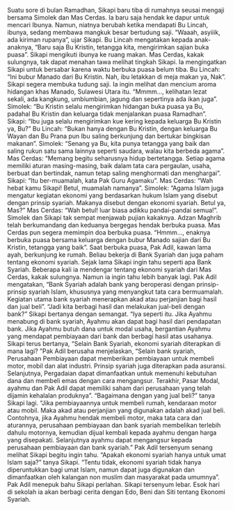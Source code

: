 Suatu sore di bulan Ramadhan,
Sikapi baru tiba di rumahnya
seusai mengaji bersama
Simolek dan Mas Cerdas. Ia
baru saja hendak ke dapur
untuk mencari Ibunya. Namun,
niatnya berubah ketika
mendapati Bu Lincah, ibunya,
sedang membawa mangkuk
besar bertudung saji. “Waaah,
asyiiik, ada kiriman rupanya”,
ujar Sikapi.
Bu Lincah mengatakan
kepada anak-anaknya, “Baru
saja Bu Kristin, tetangga kita,
mengirimkan sajian buka
puasa”. Sikapi mengikuti ibunya
ke ruang makan. Mas Cerdas,
kakak sulungnya, tak dapat
menahan tawa melihat tingkah
Sikapi. Ia mengingatkan Sikapi
untuk bersabar karena waktu
berbuka puasa belum tiba.
Bu Lincah: “Ini bubur Manado dari Bu Kristin. Nah, ibu letakkan di
meja makan ya, Nak”. Sikapi segera membuka tudung saji. Ia ingin
melihat dan mencium aroma hidangan khas Manado, Sulawesi
Utara itu. “Mmmm…, kelihatan lezat sekali, ada kangkung, umbiumbian,
jagung dan sepertinya ada ikan juga”.
Simolek: “Bu Kristin selalu mengirimkan hidangan buka puasa
ya Bu, padahal Bu Kristin dan keluarga tidak menjalankan puasa
Ramadhan”.
Sikapi: “Ibu juga selalu mengirimkan kue kering kepada keluarga
Bu Kristin ya, Bu?”
Bu Lincah: “Bukan hanya dengan Bu Kristin, dengan keluarga
Bu Wayan dan Bu Prana pun Ibu saling berkunjung dan bertukar
bingkisan makanan”.
Simolek: “Senang ya Bu, kita punya tetangga yang baik dan saling
rukun satu sama lainnya seperti saudara, walau kita berbeda
agama”.
Mas Cerdas: “Memang begitu seharusnya hidup bertetangga.
Setiap agama memiliki aturan masing-masing, baik dalam tata
cara pergaulan, usaha, berbuat dan bertindak, namun tetap saling
menghormati dan menghargai”.
Sikapi: “Itu ber-muamalah, kata Pak Guru Agamaku”.
Mas Cerdas: “Wah hebat kamu Sikapi! Betul, muamalah namanya”.
Simolek: “Agama Islam juga mengatur kegiatan ekonomi yang
berdasarkan hukum Islam yang disebut dengan prinsip syariah.
Makanya disebut dengan ekonomi syariah. Betul ya, Mas?”
Mas Cerdas: “Wah betul! luar biasa adikku pandai-pandai semua!”.
Simolek dan Sikapi tak sempat menjawab pujian kakaknya. Adzan
Maghrib telah berkumandang dan keduanya bergegas hendak
berbuka puasa. Mas Cerdas pun segera memimpin doa berbuka
puasa. “Hmmm…, enaknya berbuka puasa bersama keluarga
dengan bubur Manado sajian dari Bu Kristin, tetangga yang baik”.
Saat berbuka puasa, Pak Adil, kawan lama ayah, berkunjung ke
rumah. Beliau bekerja di Bank Syariah dan juga paham tentang
ekonomi syariah. Sejak lama Sikapi ingin tahu seperti apa Bank
Syariah. Beberapa kali ia mendengar tentang ekonomi syariah dari
Mas Cerdas, kakak sulungnya. Namun ia ingin tahu lebih banyak lagi.
Pak Adil mengatakan, “Bank Syariah adalah bank yang beroperasi
dengan prinsip-prinsip syariah Islam, khususnya yang menyangkut
tata cara bermuamalah. Kegiatan utama bank syariah menerapkan
akad atau perjanjian bagi hasil dan jual beli”. “Jadi kita berbagi hasil
dan melakukan jual-beli dengan bank?”
Sikapi bertanya dengan semangat. “Iya seperti itu. Jika Ayahmu
menabung di bank syariah, Ayahmu akan dapat bagi hasil dari
pendapatan bank. Jika Ayahmu butuh dana untuk modal usaha,
bergantian Ayahmu yang mendapat pembiayaan dari bank dan
berbagi hasil atas usahanya. Sikapi terus bertanya, “Selain Bank
Syariah, ekonomi syariah diterapkan di mana lagi? ”Pak Adil berusaha
menjelaskan, “Selain bank syariah, Perusahaan Pembiayaan dapat
memberikan pembiayaan untuk membeli motor, mobil dan alat
industri. Prinsip syariah juga diterapkan pada asuransi. Selanjutnya,
Pergadaian dapat dimanfaatkan untuk memenuhi kebutuhan
dana dan membeli emas dengan cara mengangsur. Terakhir, Pasar
Modal, ayahmu dan Pak Adil dapat memiliki saham dari perusahaan
yang telah dijamin kehalalan produknya”. “Bagaimana dengan
yang jual beli?” tanya Sikapi lagi.
“Jika pembiayaannya untuk membeli rumah, kendaraan motor atau
mobil. Maka akad atau perjanjian yang digunakan adalah akad jual
beli. Contohnya, jika Ayahmu hendak membeli motor, maka tata
cara dan aturannya, perusahaan pembiayaan dan bank syariah
membelikan terlebih dahulu motornya, kemudian dijual kembali
kepada ayahmu dengan harga yang disepakati. Selanjutnya
ayahmu dapat mengangsur kepada perusahaan pembiayaan dan
bank syariah.” Pak Adil tersenyum senang melihat Sikapi begitu ingin
tahu. “Apakah ekonomi syariah hanya untuk umat Islam saja?” tanya
Sikapi. “Tentu tidak, ekonomi syariah tidak hanya diperuntukkan
bagi umat Islam, namun dapat juga digunakan dan dimanfaatkan
oleh kalangan non muslim dan masyarakat pada umumnya”. Pak
Adil menepuk bahu Sikapi perlahan. Sikapi tersenyum lebar. Esok
hari di sekolah ia akan berbagi cerita dengan Edo, Beni dan Siti
tentang Ekonomi Syariah.